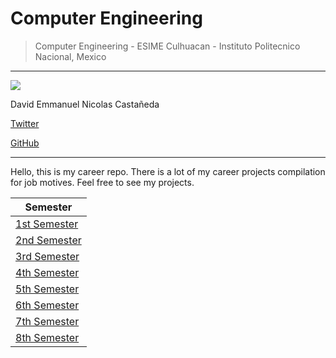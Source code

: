 # Computer Engineering

> Computer Engineering - ESIME Culhuacan - Instituto Politecnico Nacional, Mexico

---
![](https://scontent.fmex22-1.fna.fbcdn.net/v/t39.30808-6/350003043_2357384814433236_468080125098614834_n.jpg?_nc_cat=104&ccb=1-7&_nc_sid=0debeb&_nc_eui2=AeH6MNVjt-GIr-JO9kCayHptsnMfxzWL6lCycx_HNYvqUM821I__xo0UlxkMzeTYqbgicHBO_0iTZStZsz8RPX_e&_nc_ohc=KHCX81bi3EkAX-zumYL&_nc_ht=scontent.fmex22-1.fna&oh=00_AfA6El9wMdGqQXlQi6n-PKL3KuW5-WQ-Gr9ozVokZh88DA&oe=648AE168)

David Emmanuel Nicolas Castañeda

[Twitter](https://www.twitter.com/davidenicolasc)

[GitHub](https://www.github.com/DavidENicolasC)

---

Hello, this is my career repo. There is a lot of my career projects compilation for job motives. Feel free to see my projects.

| Semester |
| -------- |
| [1st Semester](1.%20Primer%20Semestre/) |
| [2nd Semester](2.%20Segundo%20Semestre/) |
| [3rd Semester](3.%20Tercer%20Semestre/) |
| [4th Semester](4.%20Cuarto%20Semestre/) |
| [5th Semester](5.%20Quinto%20Semestre/) |
| [6th Semester](6.%20Sexto%20Semestre/) |
| [7th Semester](7.%20Septimo%20Semestre/) |
| [8th Semester](8.%20Octavo%20Semestre/) |
